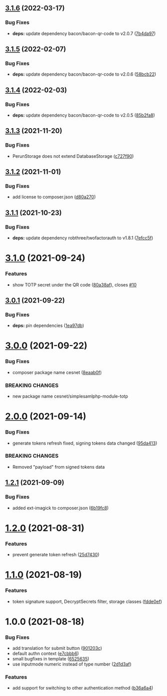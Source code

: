 ## [3.1.6](https://github.com/CESNET/simplesamlphp-module-totp/compare/v3.1.5...v3.1.6) (2022-03-17)


### Bug Fixes

* **deps:** update dependency bacon/bacon-qr-code to v2.0.7 ([7b4da97](https://github.com/CESNET/simplesamlphp-module-totp/commit/7b4da97cfb2058a9b436725c710449660007958a))

## [3.1.5](https://github.com/CESNET/simplesamlphp-module-totp/compare/v3.1.4...v3.1.5) (2022-02-07)


### Bug Fixes

* **deps:** update dependency bacon/bacon-qr-code to v2.0.6 ([58bcb22](https://github.com/CESNET/simplesamlphp-module-totp/commit/58bcb225bf32c9a6645af77766fb424f3a7e157e))

## [3.1.4](https://github.com/CESNET/simplesamlphp-module-totp/compare/v3.1.3...v3.1.4) (2022-02-03)


### Bug Fixes

* **deps:** update dependency bacon/bacon-qr-code to v2.0.5 ([85b2fa8](https://github.com/CESNET/simplesamlphp-module-totp/commit/85b2fa89b01db5af7d3dabb787668672ce90f822))

## [3.1.3](https://github.com/CESNET/simplesamlphp-module-totp/compare/v3.1.2...v3.1.3) (2021-11-20)


### Bug Fixes

* PerunStorage does not extend DatabaseStorage ([c727f90](https://github.com/CESNET/simplesamlphp-module-totp/commit/c727f90505eec1cb65c7ce241dfd9beb5da4cb3b))

## [3.1.2](https://github.com/CESNET/simplesamlphp-module-totp/compare/v3.1.1...v3.1.2) (2021-11-01)


### Bug Fixes

* add license to composer.json ([d80a270](https://github.com/CESNET/simplesamlphp-module-totp/commit/d80a2701e0386276573ae5223bdf842e86aa919d))

## [3.1.1](https://github.com/CESNET/simplesamlphp-module-totp/compare/v3.1.0...v3.1.1) (2021-10-23)


### Bug Fixes

* **deps:** update dependency robthree/twofactorauth to v1.8.1 ([7efcc5f](https://github.com/CESNET/simplesamlphp-module-totp/commit/7efcc5ff24e4024a3b058080c010acd0793c6aff))

# [3.1.0](https://github.com/CESNET/simplesamlphp-module-totp/compare/v3.0.1...v3.1.0) (2021-09-24)


### Features

* show TOTP secret under the QR code ([80a38af](https://github.com/CESNET/simplesamlphp-module-totp/commit/80a38af27dd258ff7bc4ba9f02fc92366cb0c4c2)), closes [#10](https://github.com/CESNET/simplesamlphp-module-totp/issues/10)

## [3.0.1](https://github.com/CESNET/simplesamlphp-module-totp/compare/v3.0.0...v3.0.1) (2021-09-22)


### Bug Fixes

* **deps:** pin dependencies ([1ea97db](https://github.com/CESNET/simplesamlphp-module-totp/commit/1ea97dbbcd9e69e72c3412de1eb7a7a409f6f75a))

# [3.0.0](https://github.com/CESNET/simplesamlphp-module-totp/compare/v2.0.0...v3.0.0) (2021-09-22)


### Bug Fixes

* composer package name cesnet ([8eaab0f](https://github.com/CESNET/simplesamlphp-module-totp/commit/8eaab0fc401e097d737984e8ad2e233f631caf56))


### BREAKING CHANGES

* new package name cesnet/simplesamlphp-module-totp

# [2.0.0](https://gitlab.ics.muni.cz/perun/proxyaai/simplesamlphp/simplesamlphp-module-totp/compare/v1.2.1...v2.0.0) (2021-09-14)


### Bug Fixes

* generate tokens refresh fixed, signing tokens data changed ([95da413](https://gitlab.ics.muni.cz/perun/proxyaai/simplesamlphp/simplesamlphp-module-totp/commit/95da41387fa165f254c87e9cd86f76baf90ad440))


### BREAKING CHANGES

* Removed "payload" from signed tokens data

## [1.2.1](https://gitlab.ics.muni.cz/perun/proxyaai/simplesamlphp/simplesamlphp-module-totp/compare/v1.2.0...v1.2.1) (2021-09-09)


### Bug Fixes

* added ext-imagick to composer.json ([6b19fc8](https://gitlab.ics.muni.cz/perun/proxyaai/simplesamlphp/simplesamlphp-module-totp/commit/6b19fc839b418f560e1b9861297bb61d4b0f00b0))

# [1.2.0](https://gitlab.ics.muni.cz/perun/proxyaai/simplesamlphp/simplesamlphp-module-totp/compare/v1.1.0...v1.2.0) (2021-08-31)


### Features

* prevent generate token refresh ([25d7430](https://gitlab.ics.muni.cz/perun/proxyaai/simplesamlphp/simplesamlphp-module-totp/commit/25d74307213fd8a1318078ae242a1de65b99f410))

# [1.1.0](https://gitlab.ics.muni.cz/perun/proxyaai/simplesamlphp/simplesamlphp-module-totp/compare/v1.0.0...v1.1.0) (2021-08-19)


### Features

* token signature support, DecryptSecrets filter, storage classes ([fdde0ef](https://gitlab.ics.muni.cz/perun/proxyaai/simplesamlphp/simplesamlphp-module-totp/commit/fdde0ef1cfe8c50ab71f70f3bb475daba0c05204))

# 1.0.0 (2021-08-18)


### Bug Fixes

* add translation for submit button ([901203c](https://gitlab.ics.muni.cz/perun/proxyaai/simplesamlphp/simplesamlphp-module-totp/commit/901203cacc68149fffba5d744f0c6f9108fa0d18))
* default authn context ([e7cbbb6](https://gitlab.ics.muni.cz/perun/proxyaai/simplesamlphp/simplesamlphp-module-totp/commit/e7cbbb63de8eae1117c02274a8e3d47a3a6e530b))
* small bugfixes in template ([6525635](https://gitlab.ics.muni.cz/perun/proxyaai/simplesamlphp/simplesamlphp-module-totp/commit/6525635b0ca418ca3bb85e931ad05f83fed6a8d9))
* use inputmode numeric instead of type number ([2d1d3af](https://gitlab.ics.muni.cz/perun/proxyaai/simplesamlphp/simplesamlphp-module-totp/commit/2d1d3afdfc25c34cd5ebfbad04bdf55536c63671))


### Features

* add support for switching to other authentication method ([b36a6a4](https://gitlab.ics.muni.cz/perun/proxyaai/simplesamlphp/simplesamlphp-module-totp/commit/b36a6a497c3c193683307b6cfcdeeaec037162f6))
